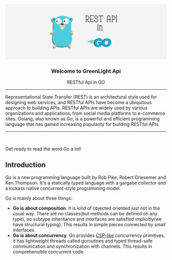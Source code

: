 <a id="readme-top"></a>
<img src=".github/img/api_go.png" alt="Rails Header">


<h3 align="center"><h3 align="center">Welcome to GreenLight Api</h3>
  <p align="center">
    RESTful Api in GO
    <hr>
    Representational State Transfer (REST) is an architectural style used for designing web services, and RESTful APIs have become a ubiquitous approach to building APIs. RESTful APIs are widely used by various organizations and applications, from social media platforms to e-commerce sites. Golang, also known as Go, is a powerful and efficient programming language that has gained increasing popularity for building RESTful APIs.
  </p>
</div>
<hr>
<br>


Get ready to read the word Go a lot!

## Introduction
Go is a new programming language built by Rob Pike, Robert Griesemer and Ken Thompson. It's a statically typed language with a gargabe collector and a kickass native concurrent-style programming model.

Go is mainly about three things:
* **Go is about composition**. It is *kind* of objected oriented just not in the usual way. There are no classes(but methods can be defined on any type), no subtype inheritance and interfaces are satisfied implicitly(we have structural typing). This results in simple pieces connected by small interfaces.
* **Go is about concurrency**. Go provides [CSP-like](https://en.wikipedia.org/wiki/Communicating_sequential_processes) concurrency primitives, it has lightweight threads called goroutines and typed thread-safe communication and synchronization with channels. This results in comprehensible concurrent code.




